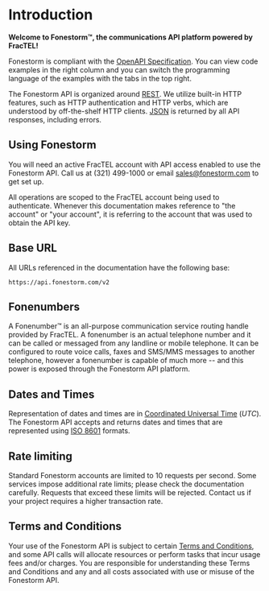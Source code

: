 # Introduction

**Welcome to Fonestorm&trade;, the communications API platform powered by FracTEL!**

Fonestorm is compliant with the [OpenAPI Specification](https://www.openapis.org/). You can view code examples in the right column and you can switch the programming language of the examples with the tabs in the top right.

The Fonestorm API is organized around [REST](http://en.wikipedia.org/wiki/Representational_State_Transfer). We utilize built-in HTTP features, such as HTTP authentication and HTTP verbs, which are understood by off-the-shelf HTTP clients. [JSON](http://www.json.org/) is returned by all API responses, including errors.

## Using Fonestorm

You will need an active FracTEL account with API access enabled to use the Fonestorm API. Call us at (321) 499-1000 or email [sales@fonestorm.com](mailto:sales@fonestorm.com?subject=FracTEL%20API%20Access%20Request) to get set up.

All operations are scoped to the FracTEL account being used to authenticate. Whenever this documentation makes reference to "the account" or "your account", it is referring to the account that was used to obtain the API key.

## Base URL

All URLs referenced in the documentation have the following base:

`https://api.fonestorm.com/v2`

## Fonenumbers

A Fonenumber&trade; is an all-purpose communication service routing handle provided by FracTEL. A fonenumber is an actual telephone number and it can be called or messaged from any landline or mobile telephone. It can be configured to route voice calls, faxes and SMS/MMS messages to another telephone, however a fonenumber is capable of much more -- and this power is exposed  through the Fonestorm API platform.

## Dates and Times

Representation of dates and times are in [Coordinated Universal Time](https://en.wikipedia.org/wiki/Coordinated_Universal_Time) (_UTC_). The Fonestorm API accepts and returns dates and times that are represented using [ISO 8601](https://www.w3.org/TR/NOTE-datetime) formats.

## Rate limiting

Standard Fonestorm accounts are limited to 10 requests per second. Some services impose additional rate limits; please check the documentation carefully. Requests that exceed these limits will be rejected. Contact us if your project requires a higher transaction rate.

## Terms and Conditions

Your use of the Fonestorm API is subject to certain [Terms and Conditions](https://www.fractel.net/terms-and-conditions/), and some API calls will allocate resources or perform tasks that incur usage fees and/or charges. You are responsible for understanding these Terms and Conditions and any and all costs associated with use or misuse of the Fonestorm API.
